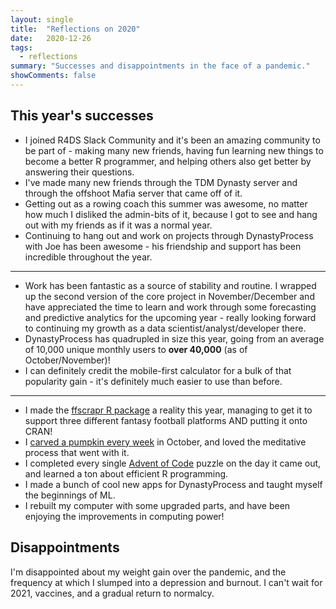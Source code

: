 ```yaml
---
layout: single
title:  "Reflections on 2020"
date:   2020-12-26
tags: 
  - reflections
summary: "Successes and disappointments in the face of a pandemic."
showComments: false
---
```


## This year's successes

- I joined R4DS Slack Community and it's been an amazing community to be part of - making many new friends, having fun learning new things to become a better R programmer, and helping others also get better by answering their questions. 
- I've made many new friends through the TDM Dynasty server and through the offshoot Mafia server that came off of it.
- Getting out as a rowing coach this summer was awesome, no matter how much I disliked the admin-bits of it, because I got to see and hang out with my friends as if it was a normal year. 
- Continuing to hang out and work on projects through DynastyProcess with Joe has been awesome - his friendship and support has been incredible throughout the year.

---

- Work has been fantastic as a source of stability and routine. I wrapped up the second version of the core project in November/December and have appreciated the time to learn and work through some forecasting and predictive analytics for the upcoming year - really looking forward to continuing my growth as a data scientist/analyst/developer there. 
- DynastyProcess has quadrupled in size this year, going from an average of 10,000 unique monthly users to **over 40,000** (as of October/November)!
- I can definitely credit the mobile-first calculator for a bulk of that popularity gain - it's definitely much easier to use than before. 

---

- I made the [ffscrapr R package](https://ffscrapr.dynastyprocess.com) a reality this year, managing to get it to support three different fantasy football platforms AND putting it onto CRAN!
- I [carved a pumpkin every week](https://tanho.ca/pumpkins) in October, and loved the meditative process that went with it.
- I completed every single [Advent of Code](https://adventofcode.com) puzzle on the day it came out, and learned a ton about efficient R programming. 
- I made a bunch of cool new apps for DynastyProcess and taught myself the beginnings of ML. 
- I rebuilt my computer with some upgraded parts, and have been enjoying the improvements in computing power!

## Disappointments

I'm disappointed about my weight gain over the pandemic, and the frequency at which I slumped into a depression and burnout. I can't wait for 2021, vaccines, and a gradual return to normalcy. 

